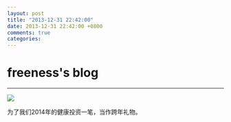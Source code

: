 ```yaml
---
layout: post
title: "2013-12-31 22:42:00"
date: 2013-12-31 22:42:00 +0800
comments: true
categories: 
---
```


# freeness's blog

----------

![](http://okqmqrbgo.bkt.clouddn.com/201312312242001.jpg)

>
为了我们2014年的健康投资一笔，当作跨年礼物。